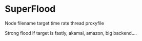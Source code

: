 # SuperFlood
Node filename target time rate thread proxyfile

Strong flood if target is fastly, akamai, amazon, big backend....
